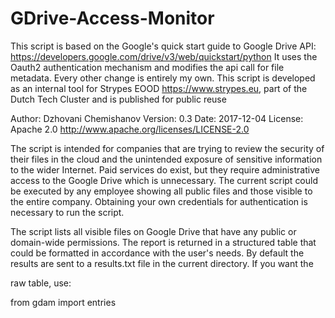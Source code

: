 # GDrive-Access-Monitor
This script is based on the Google's quick start guide to Google Drive API: https://developers.google.com/drive/v3/web/quickstart/python
It uses the Oauth2 authentication mechanism and modifies the api call for file metadata. Every other change is entirely my own.
This script is developed as an internal tool for Strypes EOOD https://www.strypes.eu, part of the Dutch Tech Cluster
and is published for public reuse

Author: Dzhovani Chemishanov
Version: 0.3
Date: 2017-12-04
License: Apache 2.0 http://www.apache.org/licenses/LICENSE-2.0

The script is intended for companies that are trying to review the security of their files in the cloud and the unintended exposure of sensitive information to the wider Internet. Paid services do exist, but  they require administrative access to the Google Drive which is unnecessary. The current script could be executed by any employee showing all public files and those visible to the entire company.
Obtaining your own credentials for authentication is necessary to run the script.

The script lists all visible files on Google Drive that have any public or domain-wide permissions. The report is returned in a structured table that could be formatted in accordance with the user's needs. By default the results are sent to a results.txt file in the current directory. If you want the 

raw table, use:

from gdam import entries

